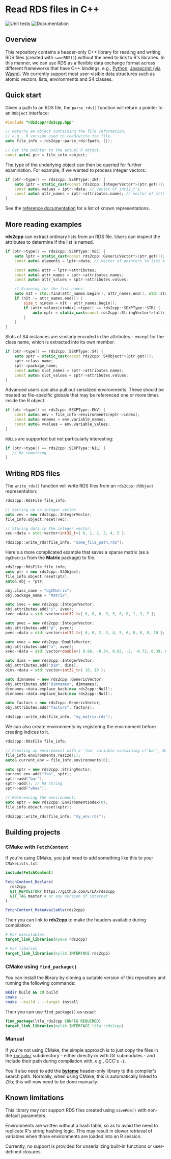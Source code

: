 # Read RDS files in C++

![Unit tests](https://github.com/LTLA/rds2cpp/actions/workflows/run-tests.yaml/badge.svg)
![Documentation](https://github.com/LTLA/rds2cpp/actions/workflows/doxygenate.yaml/badge.svg)

## Overview

This repository contains a header-only C++ library for reading and writing RDS files (created with `saveRDS()`) without the need to link to R's libraries.
In this manner, we can use RDS as a flexible data exchange format across different frameworks that have C++ bindings, 
e.g., [Python](https://github.com/biocpy/rds2py), [Javascript (via Wasm)](https://github.com/jkanche/scran.js).
We currently support most user-visible data structures such as atomic vectors, lists, environments and S4 classes.

## Quick start

Given a path to an RDS file, the `parse_rds()` function will return a pointer to an `RObject` interface:

```cpp
#include "rds2cpp/rds2cpp.hpp"

// Returns an object containing the file information,
// e.g., R version used to read/write the file.
auto file_info = rds2cpp::parse_rds(fpath, {});

// Get the pointer to the actual R object.
const auto& ptr = file_info->object;
```

The type of the underlying object can then be queried for further examination.
For example, if we wanted to process integer vectors:

```cpp
if (ptr->type() == rds2cpp::SEXPType::INT) {
    auto iptr = static_cast<const rds2cpp::IntegerVector*>(ptr.get());
    const auto& values = iptr->data; // vector of int32_t's.
    const auto& attr_names = iptr->attributes.names; // vector of attribute names.
}
```

See the [reference documentation](https://ltla.github.io/rds2cpp) for a list of known representations.

## More reading examples

**rds2cpp** can extract ordinary lists from an RDS file.
Users can inspect the attributes to determine if the list is named.

```cpp
if (ptr->type() == rds2cpp::SEXPType::VEC) {
    auto lptr = static_cast<const rds2cpp::GenericVector*>(ptr.get());
    const auto& elements = lptr->data; // vector of pointers to list elements.

    const auto& attr = lptr->attributes; 
    const auto& attr_names = sptr->attributes.names;
    const auto& attr_values = sptr->attributes.values;

    // Scanning for the list names.
    auto nIt = std::find(attr_names.begin(), attr_names.end(), std::string("names"));
    if (nIt != attr_names.end()) {
        size_t nindex = nIt - attr_names.begin();
        if (attr_values[nindex]->type() == rds2cpp::SEXPType::STR) {
            auto nptr = static_cast<const rds2cpp::StringVector*>(attr_values[nindex].get());
        }
    }
}
```

Slots of S4 instances are similarly encoded in the attributes -
except for the class name, which is extracted into its own member.

```cpp
if (ptr->type() == rds2cpp::SEXPType::S4) {
    auto sptr = static_cast<const rds2cpp::S4Object*>(ptr.get());
    sptr->class_name;
    sptr->package_name;
    const auto& slot_names = sptr->attributes.names;
    const auto& slot_values = sptr->attributes.values;
}
```

Advanced users can also pull out serialized environments.
These should be treated as file-specific globals that may be referenced one or more times inside the R object.

```cpp
if (ptr->type() == rds2cpp::SEXPType::ENV) {
    const auto& env = file_info->environments[eptr->index];
    const auto& vnames = env.variable_names;
    const auto& vvalues = env.variable_values;
}
```

`NULL`s are supported but not particularly interesting:

```cpp
if (ptr->type() == rds2cpp::SEXPType::NIL) {
   // Do something.
}
```

## Writing RDS files

The `write_rds()` function will write RDS files from an `rds2cpp::RObject` representation:

```cpp
rds2cpp::RdsFile file_info;

// Setting up an integer vector.
auto vec = new rds2cpp::IntegerVector;
file_info.object.reset(vec);

// Storing data in the integer vector.
vec->data = std::vector<int32_t>{ 0, 1, 2, 3, 4, 5 };

rds2cpp::write_rds(file_info, "some_file_path.rds");
```

Here's a more complicated example that saves a sparse matrix (as a `dgCMatrix` from the **Matrix** package) to file.

```cpp
rds2cpp::RdsFile file_info;
auto ptr = new rds2cpp::S4Object;
file_info.object.reset(ptr);
auto& obj = *ptr;

obj.class_name = "dgCMatrix";
obj.package_name = "Matrix";

auto ivec = new rds2cpp::IntegerVector;
obj.attributes.add("i", ivec);
ivec->data = std::vector<int32_t>{ 6, 8, 0, 3, 5, 6, 0, 1, 3, 7 };

auto pvec = new rds2cpp::IntegerVector;
obj.attributes.add("p", pvec);
pvec->data = std::vector<int32_t>{ 0, 0, 2, 3, 4, 5, 6, 8, 8, 8, 10 };

auto xvec = new rds2cpp::DoubleVector;
obj.attributes.add("x", xvec);
xvec->data = std::vector<double>{ 0.96, -0.34, 0.82, -2, -0.72, 0.39, 0.16, 0.36, -1.5, -0.47 };

auto dims = new rds2cpp::IntegerVector;
obj.attributes.add("Dim", dims);
dims->data = std::vector<int32_t>{ 10, 10 };

auto dimnames = new rds2cpp::GenericVector;
obj.attributes.add("Dimnames", dimnames);
dimnames->data.emplace_back(new rds2cpp::Null);
dimnames->data.emplace_back(new rds2cpp::Null);

auto factors = new rds2cpp::GenericVector;
obj.attributes.add("factors", factors);

rds2cpp::write_rds(file_info, "my_matrix.rds");
``` 

We can also create environments by registering the environment before creating indices to it.

```cpp
rds2cpp::RdsFile file_info;

// Creating an environment with a 'foo' variable containing c('bar', NA, 'whee')
file_info.environments.resize(1);
auto& current_env = file_info.environments[0];

auto sptr = new rds2cpp::StringVector;
current_env.add("foo", sptr);
sptr->add("bar");
sptr->add(); // NA string
sptr->add("whee");

// Referencing the environment: 
auto eptr = new rds2cpp::EnvironmentIndex(0);
file_info.object.reset(eptr);

rds2cpp::write_rds(file_info, "my_env.rds");
```

## Building projects

### CMake with `FetchContent`

If you're using CMake, you just need to add something like this to your `CMakeLists.txt`:

```cmake
include(FetchContent)

FetchContent_Declare(
  rds2cpp
  GIT_REPOSITORY https://github.com/LTLA/rds2cpp
  GIT_TAG master # or any version of interest
)

FetchContent_MakeAvailable(rds2cpp)
```

Then you can link to **rds2cpp** to make the headers available during compilation:

```cmake
# For executables:
target_link_libraries(myexe rds2cpp)

# For libaries
target_link_libraries(mylib INTERFACE rds2cpp)
```

### CMake using `find_package()`

You can install the library by cloning a suitable version of this repository and running the following commands:

```sh
mkdir build && cd build
cmake .. 
cmake --build . --target install
```

Then you can use `find_package()` as usual:

```cmake
find_package(ltla_rds2cpp CONFIG REQUIRED)
target_link_libraries(mylib INTERFACE ltla::rds2cpp)
```

### Manual

If you're not using CMake, the simple approach is to just copy the files in the [`include/`](include) subdirectory -
either directly or with Git submodules - and include their path during compilation with, e.g., GCC's `-I`.

You'll also need to add the [**byteme**](https://github.com/LTLA/byteme) header-only library to the compiler's search path.
Normally, when using CMake, this is automatically linked to Zlib; this will now need to be done manually.

## Known limitations

This library may not support RDS files created using `saveRDS()` with non-default parameters.

Environments are written without a hash table, so as to avoid the need to replicate R's string hashing logic.
This may result in slower retrieval of variables when those environments are loaded into an R session.

Currently, no support is provided for unserializing built-in functions or user-defined closures.
